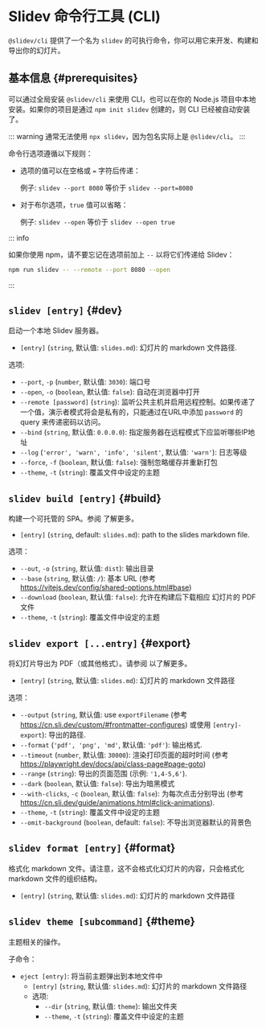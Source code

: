 # Slidev 命令行工具 (CLI)

`@slidev/cli` 提供了一个名为 `slidev` 的可执行命令，你可以用它来开发、构建和导出你的幻灯片。

## 基本信息 {#prerequisites}

可以通过全局安装 `@slidev/cli` 来使用 CLI，也可以在你的 Node.js 项目中本地安装。如果你的项目是通过 `npm init slidev` 创建的，则 CLI 已经被自动安装了。

::: warning
通常无法使用 `npx slidev`，因为包名实际上是 `@slidev/cli`。
:::

命令行选项遵循以下规则：

- 选项的值可以在空格或 `=` 字符后传递：

  例子: `slidev --port 8080` 等价于 `slidev --port=8080`

- 对于布尔选项，`true` 值可以省略：

  例子: `slidev --open` 等价于 `slidev --open true`

::: info

如果你使用 npm，请不要忘记在选项前加上 `--` 以将它们传递给 Slidev：

```bash
npm run slidev -- --remote --port 8080 --open
```

:::

## `slidev [entry]` {#dev}

启动一个本地 Slidev 服务器。

- `[entry]` (`string`, 默认值: `slides.md`): 幻灯片的 markdown 文件路径.

选项:

- `--port`, `-p` (`number`, 默认值: `3030`): 端口号
- `--open`, `-o` (`boolean`, 默认值: `false`): 自动在浏览器中打开
- `--remote [password]` (`string`): 监听公共主机并启用远程控制。如果传递了一个值，演示者模式将会是私有的，只能通过在URL中添加 `password` 的 query 来传递密码以访问。
- `--bind` (`string`, 默认值: `0.0.0.0`): 指定服务器在远程模式下应监听哪些IP地址
- `--log` (`'error', 'warn', 'info', 'silent'`, 默认值: `'warn'`): 日志等级
- `--force`, `-f` (`boolean`, 默认值: `false`): 强制忽略缓存并重新打包
- `--theme`, `-t` (`string`): 覆盖文件中设定的主题

## `slidev build [entry]` {#build}

构建一个可托管的 SPA。参阅 <LinkInline link="guide/hosting" /> 了解更多。

- `[entry]` (`string`, default: `slides.md`): path to the slides markdown file.

选项：

- `--out`, `-o` (`string`, 默认值: `dist`): 输出目录
- `--base` (`string`, 默认值: `/`): 基本 URL (参考 https://vitejs.dev/config/shared-options.html#base)
- `--download` (`boolean`, 默认值: `false`): 允许在构建后下载相应 幻灯片的 PDF 文件
- `--theme`, `-t` (`string`): 覆盖文件中设定的主题

## `slidev export [...entry]` {#export}

将幻灯片导出为 PDF（或其他格式）。请参阅 <LinkInline link="guide/exporting" /> 以了解更多。

- `[entry]` (`string`, 默认值: `slides.md`): 幻灯片的 markdown 文件路径

选项：

- `--output` (`string`, 默认值: use `exportFilename` (参考 https://cn.sli.dev/custom/#frontmatter-configures) 或使用 `[entry]-export`): 导出的路径.
- `--format` (`'pdf', 'png', 'md'`, 默认值: `'pdf'`): 输出格式.
- `--timeout` (`number`, 默认值: `30000`): 渲染打印页面的超时时间 (参考 https://playwright.dev/docs/api/class-page#page-goto)
- `--range` (`string`): 导出的页面范围 (示例: `'1,4-5,6'`).
- `--dark` (`boolean`, 默认值: `false`): 导出为暗黑模式
- `--with-clicks`, `-c` (`boolean`, 默认值: `false`): 为每次点击分别导出 (参考 https://cn.sli.dev/guide/animations.html#click-animations).
- `--theme`, `-t` (`string`): 覆盖文件中设定的主题
- `--omit-background` (`boolean`, default: `false`): 不导出浏览器默认的背景色

## `slidev format [entry]` {#format}

格式化 markdown 文件。请注意，这不会格式化幻灯片的内容，只会格式化 markdown 文件的组织结构。

- `[entry]` (`string`, 默认值: `slides.md`): 幻灯片的 markdown 文件路径

## `slidev theme [subcommand]` {#theme}

主题相关的操作。

子命令：

- `eject [entry]`: 将当前主题弹出到本地文件中
  - `[entry]` (`string`, 默认值: `slides.md`): 幻灯片的 markdown 文件路径
  - 选项:
    - `--dir` (`string`, 默认值: `theme`): 输出文件夹
    - `--theme`, `-t` (`string`): 覆盖文件中设定的主题
